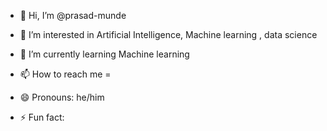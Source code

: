- 👋 Hi, I’m @prasad-munde
- 👀 I’m interested in Artificial Intelligence, Machine learning , data science
- 🌱 I’m currently learning Machine learning

- 📫 How to reach me = 
- 😄 Pronouns: he/him
- ⚡ Fun fact: 
<!---
prasad-munde/prasad-munde is a ✨ special ✨ repository because its `README.md` (this file) appears on your GitHub profile.
You can click the Preview link to take a look at your changes.
--->
